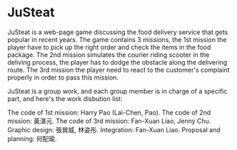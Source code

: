 # JuSteat

JuSteat is a web-page game discussing the food delivery service that gets popular in recent years. 
The game contains 3 missions, the 1st mission the player have to pick up the right order and check the items in the food package. 
The 2nd mission simulates the courier riding scooter in the deliving process, the player has to dodge the obstacle along the delivering route. 
The 3rd mission the player need to react to the customer's complaint properly in order to pass this mission.

JuSteat is a group work, and each group member is in charge of a specific part, and here's the work disbution list:

The code of 1st mission: Harry Pao (Lai-Chen, Pao).
The code of 2nd mission: 黃湛元.
The code of 3rd mission: Fan-Xuan Liao, Jenny Chu.
Graphic design: 張巽威, 林姿彤.
Integration: Fan-Xuan Liao.
Proposal and planning: 何配瑜.
